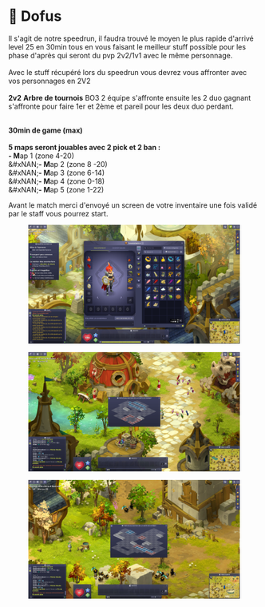 # 🥚 Dofus

Il s'agit de notre speedrun, il faudra trouvé le moyen le plus rapide d'arrivé level 25 en 30min tous en vous faisant le meilleur stuff possible pour les phase d'après qui seront du pvp 2v2/1v1 avec le même personnage.\
\
Avec le stuff récupéré lors du speedrun vous devrez vous affronter avec vos personnages en 2V2\
\
**2v2** **Arbre de tournois** BO3 2 équipe s'affronte ensuite les 2 duo gagnant s'affronte pour faire 1er et 2ème et pareil pour les deux duo perdant.

\
**30min de game (max)**\
\
**5 maps seront jouables avec 2 pick et 2 ban :** \
**- M**ap 1
&#x20;(zone 4-20) \
&#xNAN;**- M**ap 2
&#x20;(zone 8 -20)\
&#xNAN;**- M**ap 3
&#x20;(zone 6-14)\
&#xNAN;**- M**ap 4 (zone 0-18)\
&#xNAN;**- M**ap 5
&#x20;(zone 1-22)

Avant le match merci d'envoyé un screen de votre inventaire une fois validé par le staff vous pourrez start.

<figure><img src="../.gitbook/assets/dofus.png" alt=""><figcaption></figcaption></figure>

<div><figure><img src="../.gitbook/assets/map1.png" alt=""><figcaption></figcaption></figure> <figure><img src="../.gitbook/assets/map2.png" alt=""><figcaption></figcaption></figure></div>

<div><figure><img src="../.gitbook/assets/map3.png" alt=""><figcaption></figcaption></figure> <figure><img src="../.gitbook/assets/map4.png" alt=""><figcaption></figcaption></figure></div>

<figure><img src="../.gitbook/assets/map5.png" alt="" width="375"><figcaption></figcaption></figure>
